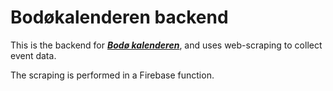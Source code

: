 # Bodøkalenderen backend

This is the backend for [***Bodø kalenderen***](https://github.com/schjoth/bodoe-kalenderen), and uses web-scraping to collect event data.

The scraping is performed in a Firebase function. 
